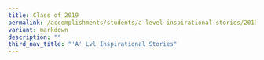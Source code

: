 ```yaml
---
title: Class of 2019
permalink: /accomplishments/students/a-level-inspirational-stories/2019/overview/
variant: markdown
description: ""
third_nav_title: "'A' Lvl Inspirational Stories"
---
```

